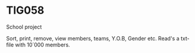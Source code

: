 TIG058
======

School project

Sort, print, remove, view members, teams, Y.O.B, Gender etc.
Read's a txt-file with 10´000 members. 
